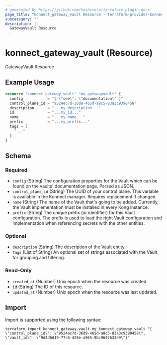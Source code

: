 ```yaml
---
# generated by https://github.com/hashicorp/terraform-plugin-docs
page_title: "konnect_gateway_vault Resource - terraform-provider-konnect"
subcategory: ""
description: |-
  GatewayVault Resource
---
```


# konnect_gateway_vault (Resource)

GatewayVault Resource

## Example Usage

```terraform
resource "konnect_gateway_vault" "my_gatewayvault" {
  config           = "{ \"see\": \"documentation\" }"
  control_plane_id = "9524ec7d-36d9-465d-a8c5-83a3c9390458"
  description      = "...my_description..."
  id               = "...my_id..."
  name             = "...my_name..."
  prefix           = "...my_prefix..."
  tags = [
    "..."
  ]
}
```

<!-- schema generated by tfplugindocs -->
## Schema

### Required

- `config` (String) The configuration properties for the Vault which can be found on the vaults' documentation page. Parsed as JSON.
- `control_plane_id` (String) The UUID of your control plane. This variable is available in the Konnect manager. Requires replacement if changed.
- `name` (String) The name of the Vault that's going to be added. Currently, the Vault implementation must be installed in every Kong instance.
- `prefix` (String) The unique prefix (or identifier) for this Vault configuration. The prefix is used to load the right Vault configuration and implementation when referencing secrets with the other entities.

### Optional

- `description` (String) The description of the Vault entity.
- `tags` (List of String) An optional set of strings associated with the Vault for grouping and filtering.

### Read-Only

- `created_at` (Number) Unix epoch when the resource was created.
- `id` (String) The ID of this resource.
- `updated_at` (Number) Unix epoch when the resource was last updated.

## Import

Import is supported using the following syntax:

```shell
terraform import konnect_gateway_vault.my_konnect_gateway_vault "{ \"control_plane_id\": \"9524ec7d-36d9-465d-a8c5-83a3c9390458\",  \"vault_id\": \"9d4d6d19-77c6-428e-a965-9bc9647633e9\"}"
```
